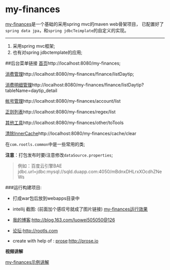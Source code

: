 # my-finances

[my-finances](https://github.com/luowei/my-finances)是一个基础的采用spring mvc的maven web骨架项目，
已配置好了`spring data jpa`，和`spring jdbcTeimplate`的自定义的实现。

-------------------------------------------------------------

1. 采用spring mvc框架;
2. 也有对spring jdbctemplate的应用;


##后台菜单链接
[首页](http://localhost:8080/my-finances)http://localhost:8080/my-finances;

[消费管理](http://localhost:8080/my-finances/finance/listDaytip)http://localhost:8080/my-finances/finance/listDaytip;

[消费明细管理](http://localhost:8080/my-finances/finance/listDaytip?tableName=daytip_detail)http://localhost:8080/my-finances/finance/listDaytip?tableName=daytip_detail

[帐号管理](http://localhost:8080/my-finances/account/list)http://localhost:8080/my-finances/account/list

[正则列表](http://localhost:8080/my-finances/regex/list)http://localhost:8080/my-finances/regex/list

[其他工具](http://localhost:8080/my-finances/other/toTools)http://localhost:8080/my-finances/other/toTools

[清除InnerCache](http://localhost:8080/my-finances/cache/clear)http://localhost:8080/my-finances/cache/clear



在`com.rootls.common`中是一些常用的类;

**注意**：打包发布时要i注意修改`dataSource.properties`;

> 例如：百度云引擎BAE jdbc.url=jdbc:mysql://sqld.duapp.com:4050/mBdnxDHLrxXOcdhZNeWs

###运行构建项目:
- 打成war包后放到webapps目录中
* intellij 截图: (前面加个感叹号就成了图片链接)
[my-finances运行效果](https://raw.github.com/luowei/my-finances/master/doc/img/main.png)



- [我的博客](http://blog.163.com/luowei505050@126):http://blog.163.com/luowei505050@126
- [论坛](http://rootls.com):http://rootls.com

- create with help of : [prose](http://prose.io):http://prose.io


**视频讲解**

[my-finances示例讲解](http://www.tudou.com/programs/view/yu3ngrW7N_A)
